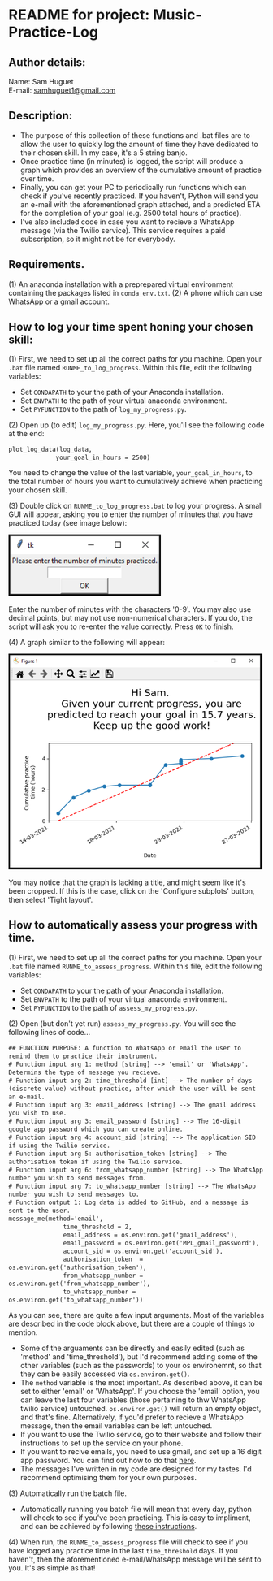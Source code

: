 # README for project: Music-Practice-Log

## Author details: 
Name: Sam Huguet  
E-mail: samhuguet1@gmail.com

## Description: 
- The purpose of this collection of these functions and .bat files are to allow the user to quickly log the amount of time they have dedicated to their chosen skill. In my case, it's a 5 string banjo. 
- Once practice time (in minutes) is logged, the script will produce a graph which provides an overview of the cumulative amount of practice over time. 
- Finally, you can get your PC to periodically run functions which can check if you've recently practiced. If you haven't, Python will send you an e-mail with the aforementioned graph attached, and a predicted ETA for the completion of your goal (e.g. 2500 total hours of practice). 
- I've also included code in case you want to recieve a WhatsApp message (via the Twilio service). This service requires a paid subscription, so it might not be for everybody. 

## Requirements. 
(1) An anaconda installation with a preprepared virtual environment containing the packages listed in ```conda_env.txt```. 
(2) A phone which can use WhatsApp or a gmail account. 

## How to log your time spent honing your chosen skill: 

(1) First, we need to set up all the correct paths for you machine. Open your ```.bat``` file named ```RUNME_to_log_progress```. Within this file, edit the following variables: 
- Set ```CONDAPATH``` to your the path of your Anaconda installation. 
- Set ```ENVPATH``` to the path of your virtual anaconda environment. 
- Set ```PYFUNCTION``` to the path of ```log_my_progress.py```. 

(2) Open up (to edit) ```log_my_progress.py```. Here, you'll see the following code at the end: 

```
plot_log_data(log_data,
             your_goal_in_hours = 2500)
```
You need to change the value of the last variable, ```your_goal_in_hours```, to the total number of hours you want to cumulatively achieve when practicing your chosen skill. 

(3) Double click on ```RUNME_to_log_progress.bat``` to log your progress. A small GUI will appear, asking you to enter the number of minutes that you have practiced today (see image below):

<img src="https://github.com/SamHSoftware/Music-Practice-Log/blob/main/img/GUI.PNG?raw=true" alt="GUI to enter practice time" width="300"/> 

Enter the number of minutes with the characters '0-9'. You may also use decimal points, but may not use non-numerical characters. If you do, the script will ask you to re-enter the value correctly. Press ```OK``` to finish.  

(4) A graph similar to the following will appear: 

<img src="https://github.com/SamHSoftware/Music-Practice-Log/blob/main/img/Graph.PNG?raw=true" alt="A graph of the cumulative amount of practice done over time" width="500"/> 

You may notice that the graph is lacking a title, and might seem like it's been cropped. If this is the case, click on the 'Configure subplots' button, then select 'Tight layout'.

## How to automatically assess your progress with time. 

(1) First, we need to set up all the correct paths for you machine. Open your ```.bat``` file named ```RUNME_to_assess_progress```. Within this file, edit the following variables: 
- Set ```CONDAPATH``` to your the path of your Anaconda installation. 
- Set ```ENVPATH``` to the path of your virtual anaconda environment. 
- Set ```PYFUNCTION``` to the path of ```assess_my_progress.py```. 

(2) Open (but don't yet run) ```assess_my_progress.py```. You will see the following lines of code... 
```
## FUNCTION PURPOSE: A function to WhatsApp or email the user to remind them to practice their instrument. 
# Function input arg 1: method [string] --> 'email' or 'WhatsApp'. Determins the type of message you recieve. 
# Function input arg 2: time_threshold [int] --> The number of days (discrete value) without practice, after which the user will be sent an e-mail. 
# Function input arg 3: email_address [string] --> The gmail address you wish to use. 
# Function input arg 3: email_password [string] --> The 16-digit google app password which you can create online. 
# Function input arg 4: account_sid [string] --> The application SID if using the Twilio service. 
# Function input arg 5: authorisation_token [string] --> The authorisation token if using the Twilio service. 
# Function input arg 6: from_whatsapp_number [string] --> The WhatsApp number you wish to send messages from. 
# Function input arg 7: to_whatsapp_number [string] --> The WhatsApp number you wish to send messages to. 
# Function output 1: Log data is added to GitHub, and a message is sent to the user. 
message_me(method='email', 
               time_threshold = 2, 
               email_address = os.environ.get('gmail_address'),
               email_password = os.environ.get('MPL_gmail_password'), 
               account_sid = os.environ.get('account_sid'),
               authorisation_token  = os.environ.get('authorisation_token'), 
               from_whatsapp_number = os.environ.get('from_whatsapp_number'),
               to_whatsapp_number = os.environ.get('to_whatsapp_number'))
```

As you can see, there are quite a few input arguments. Most of the variables are described in the code block above, but there are a couple of things to mention.
- Some of the arguaments can be directly and easily edited (such as 'method' and 'time_threshold'), but I'd recommend adding some of the other variables (such as the passwords) to your os environemnt, so that they can be easily accessed via ```os.environ.get()```.
- The ```method``` variable is the most important. As described above, it can be set to either 'email' or 'WhatsApp'. If you choose the 'email' option, you can leave the last four variables (those pertaining to thw WhatsApp twilio service) untouched. ```os.environ.get()``` will return an empty object, and that's fine. Alternatively, if you'd prefer to recieve a WhatsApp message, then the email variables can be left untouched. 
- If you want to use the Twilio service, go to their website and follow their instructions to set up the service on your phone. 
- If you want to recive emails, you need to use gmail, and set up a 16 digit app password. You can find out how to do that [here](https://www.youtube.com/embed/JRCJ6RtE3xUhttps://youtu.be/JRCJ6RtE3xU?t=45).
- The messages I've written in my code are designed for my tastes. I'd recommend optimising them for your own purposes. 

(3) Automatically run the batch file.

- Automatically running you batch file will mean that every day, python will check to see if you've been practicing. This is easy to impliment, and can be achieved by following [these instructions](https://www.windowscentral.com/how-create-automated-task-using-task-scheduler-windows-10).

(4) When run, the ```RUNME_to_assess_progress``` file will check to see if you have logged any practice time in the last ```time_threshold``` days. If you haven't, then the aforementioned e-mail/WhatsApp message will be sent to you. It's as simple as that! 







